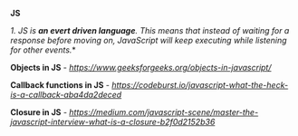 
**JS**

  *1. JS is **an evert driven language**. This means that instead of waiting for a response before moving on, JavaScript will keep executing while listening for other events.** 

**Objects in JS** - *https://www.geeksforgeeks.org/objects-in-javascript/*

**Callback functions in JS** - *https://codeburst.io/javascript-what-the-heck-is-a-callback-aba4da2deced*

**Closure in JS** - *https://medium.com/javascript-scene/master-the-javascript-interview-what-is-a-closure-b2f0d2152b36*
